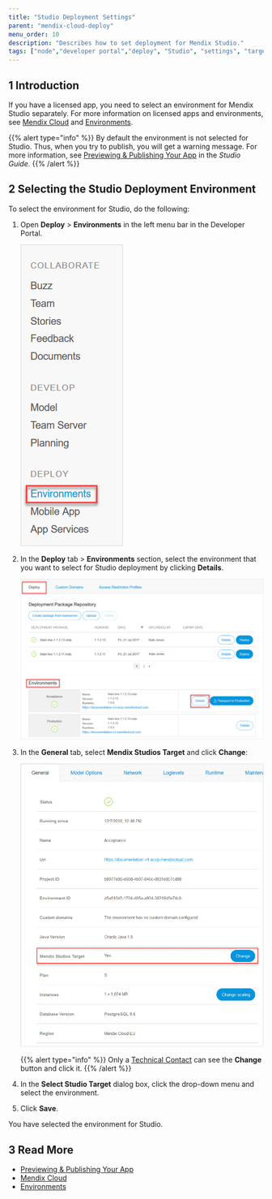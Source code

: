 ```yaml
---
title: "Studio Deployment Settings"
parent: "mendix-cloud-deploy"
menu_order: 10
description: "Describes how to set deployment for Mendix Studio."
tags: ["node","developer portal","deploy", "Studio", "settings", "target", "Mendix Studios Target"]
---
```


## 1 Introduction

If you have a licensed app, you need to select an environment for Mendix Studio separately. For more information on licensed apps and environments, see [Mendix Cloud](mendix-cloud-deploy) and [Environments](environments). 

{{% alert type="info" %}}
By default the environment is not selected for Studio. Thus, when you try to publish, you will get a warning message. For more information, see [Previewing & Publishing Your App](/studio/publishing-app) in the *Studio Guide*.
{{% /alert %}}

## 2 Selecting the Studio Deployment Environment 

To select the environment for Studio, do the following:

1.  Open **Deploy** > **Environments** in the left menu bar in the Developer Portal.

    ![Environments in the Developer Portal](attachments/studio-deployment-settings/developer-portal-deploy-environments.png)

2.  In the **Deploy** tab > **Environments** section, select the environment that you want to select for Studio deployment by clicking **Details**. 

    ![Details of an Environment in the Developer Portal](attachments/studio-deployment-settings/developer-portal-environments-details.png)

3.  <a name="target"></a>In the **General** tab, select **Mendix Studios Target** and click **Change**:

    ![](attachments/studio-deployment-settings/developer-portal-web-modeler-target.png) <br/>

    {{% alert type="info" %}} Only a [Technical Contact](/developerportal/company-app-roles/technical-contact) can see the **Change** button and click it. 
    {{% /alert %}}

4. In the **Select Studio Target** dialog box, click the drop-down menu and select the environment. 
5. Click **Save**.

You have selected the environment for Studio. 

## 3 Read More

*   [Previewing & Publishing Your App](/studio/publishing-app)
*   [Mendix Cloud](mendix-cloud-deploy)
*   [Environments](environments)
